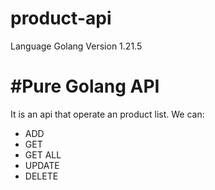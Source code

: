 # product-api

Language Golang
Version 1.21.5

# #Pure Golang API

It is an api that operate an product list. 
We can:
  * ADD
  * GET 
  * GET ALL
  * UPDATE
  * DELETE
